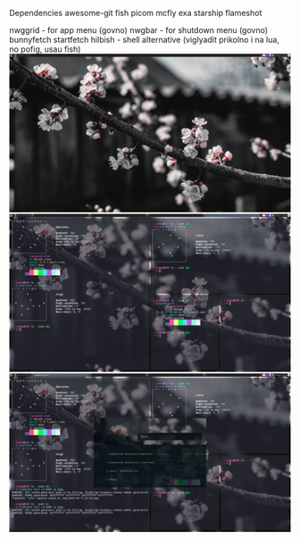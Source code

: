 Dependencies
awesome-git fish picom mcfly exa starship flameshot 

nwggrid - for app menu (govno)
nwgbar - for shutdown menu (govno)
bunnyfetch 
startfetch
hilbish - shell alternative (viglyadit prikolno i na lua, no pofig, usau fish)
![Alt text](./githubScreenshots/desktop.png?raw=true "desktop")
![Alt text](./githubScreenshots/termite.png?raw=true "termite")
![Alt text](./githubScreenshots/rofi.png?raw=true "rofi")
